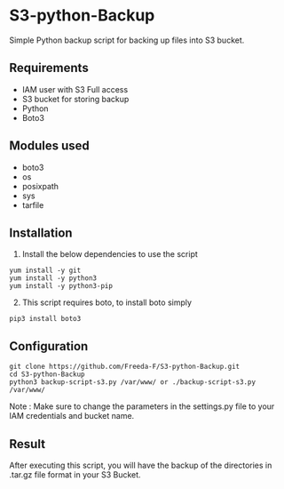 # S3-python-Backup

Simple Python backup script for backing up files into S3 bucket.

## Requirements

- IAM user with S3 Full access
- S3 bucket for storing backup
- Python
- Boto3

## Modules used 

- boto3
- os
- posixpath
- sys
- tarfile

## Installation

1. Install the below dependencies to use the script
```
yum install -y git
yum install -y python3
yum install -y python3-pip
```
2. This script requires boto, to install boto simply 
```
pip3 install boto3
```

## Configuration

```
git clone https://github.com/Freeda-F/S3-python-Backup.git
cd S3-python-Backup
python3 backup-script-s3.py /var/www/ or ./backup-script-s3.py /var/www/
```
Note : Make sure to change the parameters in the settings.py file to your IAM credentials and bucket name.

## Result

After executing this script, you will have the backup of the directories in .tar.gz file format in your S3 Bucket. 

